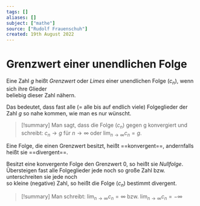 ```yaml
---
tags: []
aliases: []
subject: ["mathe"]
source: ["Rudolf Frauenschuh"]
created: 19th August 2022
---
```


# Grenzwert einer unendlichen Folge   

Eine Zahl $g$ heißt *Grenzwert* oder *Limes* einer unendlichen Folge ($c_{n}$), wenn sich ihre Glieder   
beliebig dieser Zahl nähern.

Das bedeutet, dass fast alle (= alle bis auf endlich viele) Folgeglieder der Zahl $g$ so nahe kommen, wie man es nur wünscht.   

> [!summary] Man sagt, dass die Folge ($c_n$) gegen g konvergiert und schreibt:
> $c_{n}\rightarrow g$ für $n\rightarrow \infty$ oder $\lim_{n\rightarrow\infty}c_{n}=g$.

Eine Folge, die einen Grenzwert besitzt, heißt ==konvergent==, andernfalls heißt sie ==divergent==.

Besitzt eine konvergente Folge den Grenzwert $0$, so heißt sie *Nullfolge*.   
Übersteigen fast alle Folgeglieder jede noch so große Zahl bzw. unterschreiten sie jede noch   
so kleine (negative) Zahl, so heißt die Folge ($c_{n}$) bestimmt divergent.

>[!summary] Man schreibt:
> $\lim_{n\rightarrow\infty} c_{n}=\infty$ bzw. $\lim_{n\rightarrow\infty} c_{n}=-\infty$ 
